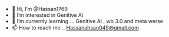 - 👋 Hi, I’m @Hassan1769
- 👀 I’m interested in Genitive Ai
- 🌱 I’m currently learning ... Genitive Ai , wb 3.0 and meta werse
- 📫 How to reach me .. Hassanahsan049@gmail.com

<!---
Hassan1769/Hassan1769 is a ✨ special ✨ repository because its `README.md` (this file) appears on your GitHub profile.
You can click the Preview link to take a look at your changes.
--->
